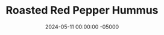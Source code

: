 ---
layout: post
title:  "Roasted Red Pepper Hummus"
date:   2024-05-11 00:00:00 -05000
categories: 
- Recipes
- Savory Sauces
permalink: /recipes/roasted-red-pepper-hummus
image: /assets/Food/Savory Sauces/Pepper Hummus/pepper-hummus-cover.jpg
ing: pepperhummus-ing
facts: pepperhummus-facts
section1: 
start2: 
section2: 
start3: 
section3: 
start4: 
section4: 
start5: 
section5: 
Prep: 10
Rest: 
Cook: 30
Source1: 
Source2: 
whisk: https://s.samsungfood.com/oSuNA
tags: 
- hummus
- spread
- dip
- dressing
- roasted red pepper
- bell peppers
- roasted peppers
- chickpeas
- garbanzo beans
- almond butter
- tahini
- lemon
- garlic
- cumin
- paprika
- cayenne pepper
Description: I've always loved both roasted red peppers and roasted pepper hummus, so I finally gave it a shot here. The peppers add a great smokey and sweet flavor to the hummus, as well as a delicious orange color. It's mildly spicy from the cayenne, and works great on top of salads<br>&emsp;Check out some of my other flavors of hummus as well!  They're all either contain either low or no oil, making them lower in fat and calories than traditional.  I have plenty of differnent flavors coming from various spices, roasted vegetables, differnet nut and seed butters, and even different beans:<br>- <a href="/recipes/classic-tahini-hummus">Classic Tahini Hummus</a><br>- <a href="/recipes/creamy-pesto-hummus">Creamy Pesto Hummus</a><br>- <a href="/recipes/roasted-garlic-hummus">Cheesy Garlic Hummus</a><br>- <a href="/recipes/sweet-potato-hummus">Golden Sweet Potato Hummus</a><br>- <a href="/recipes/roasted-eggplant-hummus">Mediterranean Roasted Eggplant Hummus</a><br>- <a href="/recipes/roasted-beet-hummus">Creamy Roasted Beet Hummus</a><br>- <a href="/recipes/ginger-hummus">Ginger Lime Black Bean Hummus</a><br>- <a href="/recipes/hummus">Lemony Taco Inspired Hummus</a>
Instructions: 
- Preheat your oven to 400F, and line a cookie sheet with parchment paper. Slice the peppers into large pieces, season with oil and salt, and bake for 30 minutes, or until the peppers are soft and charred<br><br>
- <center><img src="/assets/Food/Savory Sauces/Pepper Hummus/pepper-hummus-1.jpg" alt="" class="instruction-image"></center><br>

- Drain and rinse the chickpeas, and add to a food processor. Blend with the peppers, lemon, almond butter (or tahini), and minced garlic until smooth<br><br>

- Add in your spices, and blend to combine. Adjust anything to taste, and store in the fridge
---